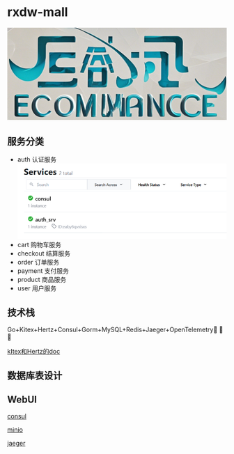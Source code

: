 # rxdw-mall

![.png](images/ReadMEpic/front.png)

## 服务分类

* auth 认证服务![image.png](images/consul/image.png)
* cart 购物车服务
* checkout 结算服务
* order 订单服务
* payment 支付服务
* product 商品服务
* user 用户服务

## 技术栈

Go+Kitex+Hertz+Consul+Gorm+MySQL+Redis+Jaeger+OpenTelemetry🚀️ 🚀️ 🚀️

[kItex和Hertz的doc](https://www.cloudwego.io/)

## 数据库表设计

## WebUI

[consul](http://121.40.228.214:8500/)

[minio](http://121.40.228.214:19001/)

[jaeger](http://121.40.228.214:16686/)

